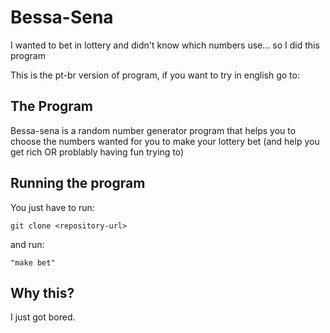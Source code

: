 # Bessa-Sena
I wanted to bet in lottery and didn't know which numbers use... so I did this program

This is the pt-br version of program, if you want to try in english go to:

## The Program

Bessa-sena is a random number generator program that helps you to choose the numbers wanted for you to make your lottery bet (and help you get rich OR problably having fun trying to)

## Running the program

You just have to run:

```git clone <repository-url>```

and run: 

```"make bet"```

## Why this?

I just got bored.
